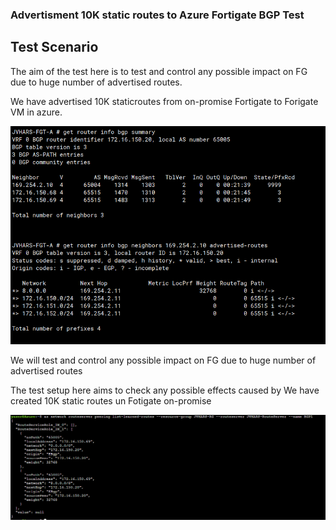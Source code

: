 ### Advertisment 10K static routes to Azure Fortigate BGP Test
## Test Scenario
The aim of the test here is to test and control any possible impact on FG due to huge number of advertised routes.

We have advertised 10K staticroutes from on-promise Fortigate to Forigate VM in azure.

![Advertised Routes](Images/advertised_routes_to_ASR.PNG)


We will test and control any possible impact on FG due to huge number of advertised routes 

The test setup here aims to check any possible effects caused by 
We have created 10K static routes un Fotigate on-promise 

![active/passive design](Images/ASR_Cli.PNG)
